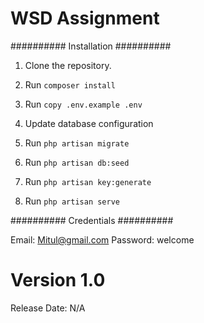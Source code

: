 # WSD Assignment


##########
Installation
##########

1. Clone the repository.

2. Run `composer install`

3. Run `copy .env.example .env`

4. Update database configuration

5. Run `php artisan migrate`

6. Run `php artisan db:seed`

7. Run `php artisan key:generate`

8. Run `php artisan serve`

##########
Credentials
##########

Email: Mitul@gmail.com
Password: welcome

Version 1.0
=============

Release Date: N/A
